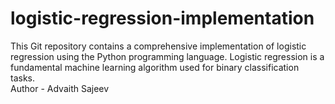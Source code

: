 # logistic-regression-implementation
This Git repository contains a comprehensive implementation of logistic regression using the Python programming language. Logistic regression is a fundamental machine learning algorithm used for binary classification tasks.
<br>
Author - Advaith Sajeev
